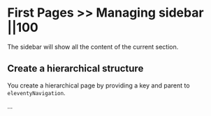 # First Pages >> Managing sidebar ||100

The sidebar will show all the content of the current section.

## Create a hierarchical structure

You create a hierarchical page by providing a key and parent to `eleventyNavigation`.

...
